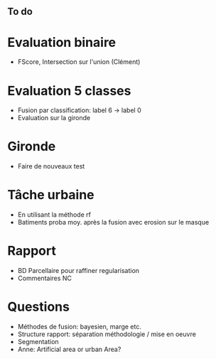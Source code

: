 ## To do

# Evaluation binaire
- FScore, Intersection sur l'union (Clément) 

# Evaluation 5 classes
- Fusion par classification: label 6 -> label 0
- Evaluation sur la gironde

# Gironde
- Faire de nouveaux test

# Tâche urbaine
- En utilisant la méthode rf
- Batiments proba moy. après la fusion avec erosion sur le masque

# Rapport
- BD Parcellaire pour raffiner regularisation
- Commentaires NC

# Questions
- Méthodes de fusion: bayesien, marge etc.
- Structure rapport: séparation méthodologie / mise en oeuvre
- Segmentation
- Anne: Artificial area or urban Area? 
